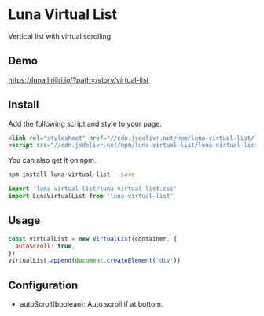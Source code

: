 # Luna Virtual List

Vertical list with virtual scrolling.

## Demo

https://luna.liriliri.io/?path=/story/virtual-list

## Install

Add the following script and style to your page.

```html
<link rel="stylesheet" href="//cdn.jsdelivr.net/npm/luna-virtual-list/luna-virtual-list.css" />
<script src="//cdn.jsdelivr.net/npm/luna-virtual-list/luna-virtual-list.js"></script>
```

You can also get it on npm.

```bash
npm install luna-virtual-list --save
```

```javascript
import 'luna-virtual-list/luna-virtual-list.css'
import LunaVirtualList from 'luna-virtual-list'
```

## Usage

```javascript
const virtualList = new VirtualList(container, {
  autoScroll: true,
})
virtualList.append(document.createElement('div'))
```

## Configuration

* autoScroll(boolean): Auto scroll if at bottom.
